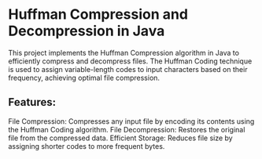 # Huffman Compression and Decompression in Java
This project implements the Huffman Compression algorithm in Java to efficiently compress and decompress files. The Huffman Coding technique is used to assign variable-length codes to input characters based on their frequency, achieving optimal file compression.

## Features:
File Compression: Compresses any input file by encoding its contents using the Huffman Coding algorithm.
File Decompression: Restores the original file from the compressed data.
Efficient Storage: Reduces file size by assigning shorter codes to more frequent bytes.
